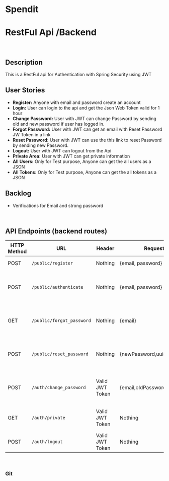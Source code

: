 # Spendit 
# RestFul Api /Backend
<br>

## Description

This is a RestFul api for Authentication with Spring Security using JWT

## User Stories

-  **Register:** Anyone with email and password create an account
-  **Login:** User can login to the api and get the Json Web Token valid for 1 hour 
-  **Change Password:** User with JWT  can change Password by sending old and new password if user has logged in.
-  **Forgot Password:** User with JWT  can get an email with Reset Password JW Token in a link
-  **Reset Password:** User with JWT  can use the this link to reset Password by sending new Password.
-  **Logout:** User with JWT  can logout from the Api
-  **Private Area:** User with JWT can get private information
-  **All Users:** Only for Test purpose, Anyone can get  the all users as a JSON
-  **All Tokens:** Only for Test purpose, Anyone can get  the all tokens as a JSON


## Backlog

- Verifications for Email and strong password

<br>



## API Endpoints (backend routes)

| HTTP Method | URL    |Header| Request Body  | ResponseBody   | Description  |
| ------| -----------------| -----------| -----------------| --------------- |------------------|
| POST  |`/public/register`      | Nothing | {email, password}      |{Message} |Create an User |
| POST  |`/public/authenticate`  | Nothing| {email, password}         | {JWT}  |get the JWT valid for 1 hour to use in header in next requests|
| GET   |`/public/forgot_password`| Nothing |{email}  |{Message}    | to get an email with Reset Password JWT in a link|
| POST  |`/public/reset_password`| Nothing |{newPassword,uuid}  |{Message}    |reset password by using uuid(get from link)|
| POST  |`/auth/change_password`| Valid JWT Token |{email,oldPassword,newPassword}  |{Message}|to change the password when user is already authenticated|
| GET   | `/auth/private`        |      Valid JWT Token |   Nothing    | {[data]}| to get the private information  in real case  |
| POST  | `/auth/logout`         |Valid JWT Token  |Nothing   | {Message}  |  to destroy the JWT token   |


<br>
        

### Git

